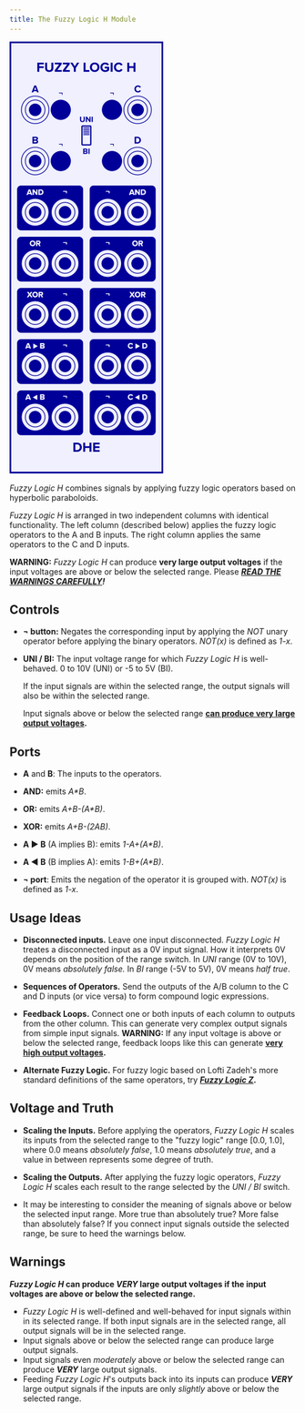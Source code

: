 ```yaml
---
title: The Fuzzy Logic H Module
---
```

<img class="faceplate" src="fuzzy-logic-h.svg" alt="The Fuzzy Logic H Faceplate" />

_Fuzzy Logic H_ combines signals by applying fuzzy logic operators
based on hyperbolic paraboloids.

_Fuzzy Logic H_ is arranged in two independent columns
with identical functionality.
The left column (described below)
applies the fuzzy logic operators to the A and B inputs.
The right column applies the same operators to the C and D inputs.

**WARNING:**
_Fuzzy Logic H_
can produce **very large output voltages**
if the input voltages
are above or below the selected range.
Please ***[READ THE WARNINGS CAREFULLY](#warnings)!***

## Controls
- **¬ button:**
  Negates the corresponding input
  by applying the _NOT_ unary operator
  before applying the binary operators.
  _NOT(x)_ is defined as _1-x_.

- **UNI / BI:**
    The input voltage range for which _Fuzzy Logic H_ is well-behaved.
    0 to 10V (UNI)
    or -5 to 5V (BI).

    If the input signals are within the selected range,
    the output signals will also be within the selected range.

    Input signals
    above or below the selected range
    **[can produce very large output voltages](#warnings).**

## Ports
- **A** and **B**:
    The inputs to the operators.

- **AND:**
  emits _A*B_.

- **OR:**
  emits _A+B-(A*B)_.

- **XOR:**
  emits _A+B-(2*A*B)_.

- **A &#x25b6; B** (A implies B):
  emits _1-A+(A*B)_.

- **A &#x25c0; B** (B implies A):
  emits _1-B+(A*B)_.

- **¬ port**:
  Emits the negation of the operator it is grouped with.
  _NOT(x)_ is defined as _1-x_.

## Usage Ideas

- **Disconnected inputs.**
  Leave one input disconnected.
  _Fuzzy Logic H_ treates a disconnected input
  as a 0V input signal.
  How it interprets 0V depends on the position of the range switch.
  In _UNI_ range (0V to 10V),
  0V means _absolutely false._
  In _BI_ range (-5V to 5V),
  0V means _half true_.

- **Sequences of Operators.**
  Send the outputs of the A/B column
  to the C and D inputs
  (or vice versa)
  to form compound logic expressions.

- **Feedback Loops.**
  Connect one or both inputs of each column
  to outputs from the other column.
  This can generate very complex output signals
  from simple input signals.
  **WARNING:**
  If any input voltage is above or below the selected range,
  feedback loops like this can generate
  **[very high output voltages](#warnings).**

- **Alternate Fuzzy Logic.**
  For fuzzy logic based on Lofti Zadeh's more standard definitions of the same operators,
  try **[_Fuzzy Logic Z_](/modules/fuzzy-logic-z/).**  

## Voltage and Truth

- **Scaling the Inputs.**
  Before applying the operators,
  _Fuzzy Logic H_ scales its inputs
  from the selected range
  to the "fuzzy logic" range \[0.0, 1.0\],
  where 0.0 means _absolutely false_,
  1.0 means _absolutely true_,
  and a value in between
  represents some degree of truth.

- **Scaling the Outputs.**
  After applying the fuzzy logic operators,
  _Fuzzy Logic H_ scales each result
  to the range selected by the _UNI / BI_ switch.

- It may be interesting to consider
  the meaning
  of signals above or below the selected input range.
  More true than absolutely true?
  More false than absolutely false?
  If you connect input signals outside the selected range,
  be sure to heed the warnings below.

## Warnings

**_Fuzzy Logic H_ can produce _VERY_ large output voltages
if the input voltages are above or below
the selected range.**

- _Fuzzy Logic H_
  is well-defined and well-behaved for input signals
  within in its selected range.
  If both input signals are in the selected range,
  all output signals will be in the selected range.
- Input signals above or below the selected range
  can produce large output signals.
- Input signals even _moderately_ above or below the selected range
  can produce ***VERY*** large output signals.
- Feeding _Fuzzy Logic H_'s outputs
  back into its inputs
  can produce ***VERY*** large output signals
  if the inputs are only _slightly_
  above or below the selected range.
